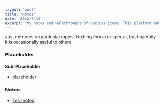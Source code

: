 ```yaml
---
layout: "post"
title: "Notes"
date: "2022-7-10"
excerpt: "My notes and walkthroughs of various items. This platform makes it much easier for me to recall and reference my previous efforts"
---
```

Just my notes on particular topics.  Nothing formal or special, but hopefully it is occasionally useful to others


### Placeholder

#### Sub-Placeholder
- placeholder

### Notes
- [Test-notes](https://raven2six.github.io/notes/test)
